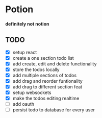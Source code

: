 # Potion

#### definitely not notion

## TODO

- [x] setup react
- [x] create a one section todo list
- [x] add create, edit and delete functionality
- [x] store the todos locally
- [x] add multiple sections of todos
- [x] add drag and reorder funtionality
- [x] add drag to different section feat
- [x] setup websockets
- [x] make the todos editing realtime
- [ ] add oauth
- [ ] persist todo to database for every user
